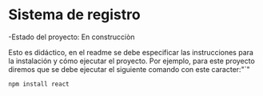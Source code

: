 <h1>Sistema de registro</h1>
-Estado del proyecto: En construcciòn


Esto es didáctico, en el readme se debe especificar las instrucciones para la instalación y cómo ejecutar el proyecto. Por ejemplo, para este proyecto diremos que se debe ejecutar el siguiente comando con este caracter:"`"

```npm install react```
